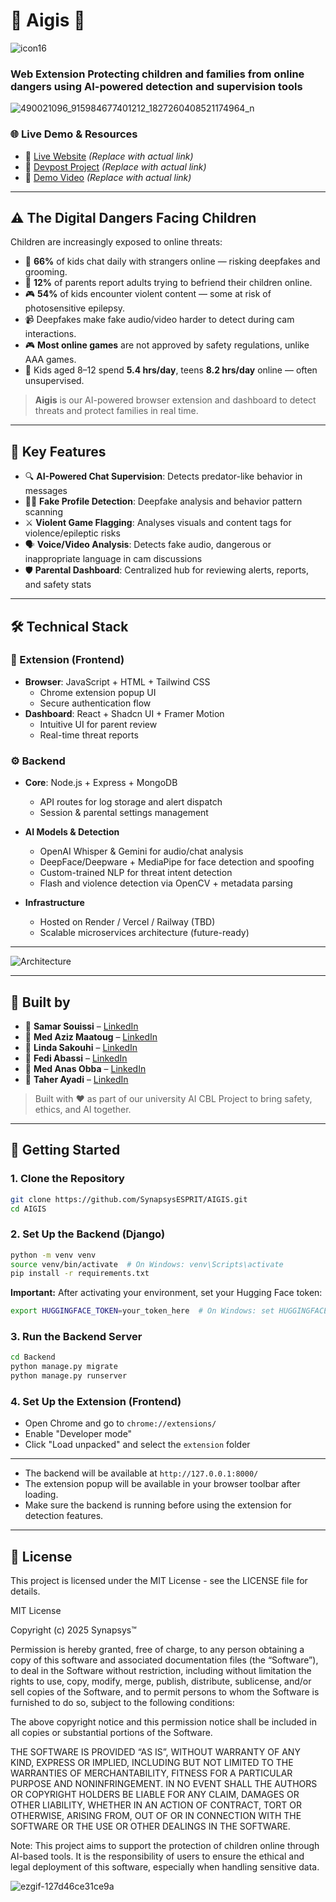 # 🔱 Aigis 🔱
![icon16](https://github.com/user-attachments/assets/bf2df74b-6c91-4801-b2e0-a36ca67c0472)


###  Web Extension Protecting children and families from online dangers using AI-powered detection and supervision tools

![490021096_915984677401212_1827260408521174964_n](https://github.com/user-attachments/assets/5a7203a7-50ec-4e7e-ac07-03d9828b8e5e)


### 🌐 Live Demo & Resources

- 🚀 [Live Website](https://safewebguardian.tech) *(Replace with actual link)*
- 📝 [Devpost Project](https://devpost.com/software/safeweb-guardian) *(Replace with actual link)*
- 🎥 [Demo Video](https://youtu.be/safeweb-demo) *(Replace with actual link)*

---

## ⚠️ The Digital Dangers Facing Children

Children are increasingly exposed to online threats:

- 👤 **66%** of kids chat daily with strangers online — risking deepfakes and grooming.
- 💬 **12%** of parents report adults trying to befriend their children online.
- 🎮 **54%** of kids encounter violent content — some at risk of photosensitive epilepsy.
- 📹 Deepfakes make fake audio/video harder to detect during cam interactions.
- 🎮 **Most online games** are not approved by safety regulations, unlike AAA games.
- 📱 Kids aged 8–12 spend **5.4 hrs/day**, teens **8.2 hrs/day** online — often unsupervised.


> **Aigis** is our AI-powered browser extension and dashboard to detect threats and protect families in real time.

---

## 🧠 Key Features

- 🔍 **AI-Powered Chat Supervision**: Detects predator-like behavior in messages
- 🧑‍🚀 **Fake Profile Detection**: Deepfake analysis and behavior pattern scanning
- ⚔️ **Violent Game Flagging**: Analyses visuals and content tags for violence/epileptic risks
- 🗣️ **Voice/Video Analysis**: Detects fake audio, dangerous or inappropriate language in cam discussions
- 🛡️ **Parental Dashboard**: Centralized hub for reviewing alerts, reports, and safety stats

---

## 🛠️ Technical Stack

### 🧩 Extension (Frontend)
- **Browser**: JavaScript + HTML + Tailwind CSS
  - Chrome extension popup UI
  - Secure authentication flow
- **Dashboard**: React + Shadcn UI + Framer Motion
  - Intuitive UI for parent review
  - Real-time threat reports

### ⚙️ Backend
- **Core**: Node.js + Express + MongoDB
  - API routes for log storage and alert dispatch
  - Session & parental settings management

- **AI Models & Detection**
  - OpenAI Whisper & Gemini for audio/chat analysis
  - DeepFace/Deepware + MediaPipe for face detection and spoofing
  - Custom-trained NLP for threat intent detection
  - Flash and violence detection via OpenCV + metadata parsing

- **Infrastructure**
  - Hosted on Render / Vercel / Railway (TBD)
  - Scalable microservices architecture (future-ready)

---

![Architecture](/client/public/architecture.png)

---

## 🤝 Built by
- 👤 **Samar Souissi** – [LinkedIn](https://www.linkedin.com/in/samar-souissi-321b90308/)
- 👤 **Med Aziz Maatoug** – [LinkedIn](https://www.linkedin.com/in/aziz-maatoug)
- 👤 **Linda Sakouhi** – [LinkedIn](https://www.linkedin.com/in/linda-sakouhi-1059b6333/)
- 👤 **Fedi Abassi** – [LinkedIn](https://www.linkedin.com/in/fedi-abassi/)
- 👤 **Med Anas Obba** – [LinkedIn](https://www.linkedin.com/in/med-anas-obba-3716b732a/)
- 👤 **Taher Ayadi** – [LinkedIn](https://www.linkedin.com/in/taher-ayadi-424232254/)

>  Built with ❤️ as part of our university AI CBL Project to bring safety, ethics, and AI together.

---

## 🚀 Getting Started

### 1. Clone the Repository
```bash
git clone https://github.com/SynapsysESPRIT/AIGIS.git
cd AIGIS
```

### 2. Set Up the Backend (Django)
```bash
python -m venv venv
source venv/bin/activate  # On Windows: venv\Scripts\activate
pip install -r requirements.txt
```

**Important:** After activating your environment, set your Hugging Face token:
```bash
export HUGGINGFACE_TOKEN=your_token_here  # On Windows: set HUGGINGFACE_TOKEN=your_token_here
```

### 3. Run the Backend Server
```bash
cd Backend
python manage.py migrate
python manage.py runserver
```

### 4. Set Up the Extension (Frontend)
- Open Chrome and go to `chrome://extensions/`
- Enable "Developer mode"
- Click "Load unpacked" and select the `extension` folder



---

- The backend will be available at `http://127.0.0.1:8000/`
- The extension popup will be available in your browser toolbar after loading.
- Make sure the backend is running before using the extension for detection features.

---

## 📝 License

This project is licensed under the MIT License - see the LICENSE file for details.

MIT License

Copyright (c) 2025 Synapsys™

Permission is hereby granted, free of charge, to any person obtaining a copy
of this software and associated documentation files (the “Software”), to deal
in the Software without restriction, including without limitation the rights
to use, copy, modify, merge, publish, distribute, sublicense, and/or sell
copies of the Software, and to permit persons to whom the Software is
furnished to do so, subject to the following conditions:

The above copyright notice and this permission notice shall be included in all
copies or substantial portions of the Software.

THE SOFTWARE IS PROVIDED “AS IS”, WITHOUT WARRANTY OF ANY KIND, EXPRESS OR
IMPLIED, INCLUDING BUT NOT LIMITED TO THE WARRANTIES OF MERCHANTABILITY,
FITNESS FOR A PARTICULAR PURPOSE AND NONINFRINGEMENT. IN NO EVENT SHALL THE
AUTHORS OR COPYRIGHT HOLDERS BE LIABLE FOR ANY CLAIM, DAMAGES OR OTHER
LIABILITY, WHETHER IN AN ACTION OF CONTRACT, TORT OR OTHERWISE, ARISING FROM,
OUT OF OR IN CONNECTION WITH THE SOFTWARE OR THE USE OR OTHER DEALINGS IN THE
SOFTWARE.

Note: This project aims to support the protection of children online through
AI-based tools. It is the responsibility of users to ensure the ethical and
legal deployment of this software, especially when handling sensitive data.

![ezgif-127d46ce31ce9a](https://github.com/user-attachments/assets/d9ea5a71-6023-4e5d-97f3-f1916aac3c0c)




